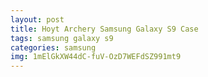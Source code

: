 ```yaml
---
layout: post
title: Hoyt Archery Samsung Galaxy S9 Case
tags: samsung galaxy s9
categories: samsung
img: 1mElGkXW44dC-fuV-OzD7WEFdSZ991mt9
---
```

